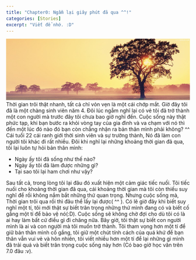 ```yaml
---
title: "Chapter0: Ngẫm lại giây phút đã qua ^^!"
categories: [Stories]
excerpt: "Viết để nhớ. :D"
---
```

<center>
  <img src="/assets/images/stories/chapter0/chapter0.jpg">
</center>
Thời gian trôi thật nhanh, tất cả chỉ vỏn vẹn là một cái chớp mắt.
Giờ đây tôi đã là một chàng sinh viên năm 4. Đôi lúc ngẵm nghĩ lại có vẻ tôi đã trở thành một con người mà trước đây tôi chưa bao giờ nghỉ đến. Cuộc sống này thật phức tạp, khi bạn bước ra khỏi vòng tay của gia đình và va chạm với nó thì đến một lúc đó nào đó bạn còn chẳng nhận ra bản thân mình phải không? ^^ </br>
Cái tuổi 22 cái ranh giới thời sinh viên và sự trưởng thành, Nó đã làm con người tôi khác đi rất nhiều. Đôi khi nghĩ lại những khoảng thời gian đã qua, tôi lại luôn tự hỏi bản thân mình:

* Ngày ấy tôi đã sống như thế nào? 
* Ngày ấy tôi đã làm được những gì?
* Tại sao tôi lại ham chơi như vậy?

Sau tất cả, trong lòng tôi lại đâu đó xuất hiện một cảm giác tiếc nuối. Tôi tiếc nuối cho khoảng thời gian đã qua, cái khoảng thời gian mà tôi còn thiếu suy nghĩ để rồi không nắm bắt những thứ quan trọng. Nhưng cuộc sống mà, Thời gian trôi qua rồi thì đâu thể lấy lại được( ^^ ). Có lẽ giờ đây khi biết suy nghĩ một tí, tôi mới thật sự biết trân trọng những thứ mình đang có và biết cố gắng một tí để bảo vệ nó(:D). Cuộc sống sẽ không chờ đợi cho dù tôi có là ai hay làm bất cứ điều gì đi chăng nữa. Bây giờ, tôi thật sự biết con người mình là ai và con người mà tôi muốn trở thành. Tôi tham vọng hơn một tí để giữ bản thân mình cố gắng, tôi giữ một chút tính cách của quá khứ để bạn thân vẫn vui vẻ và hôn nhiên, tôi viết nhiều hơn một tí để lại những gì mình đã trải quá và biết trân trọng cuộc sống này hơn (Có bao giờ học văn trên 7.0 đâu :v).